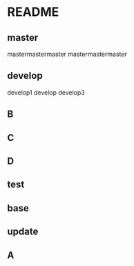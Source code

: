 # README

## master

mastermastermaster
mastermastermaster

## develop

develop1
develop
develop3

## B

## C

## D

## test

## base

## update

## A
